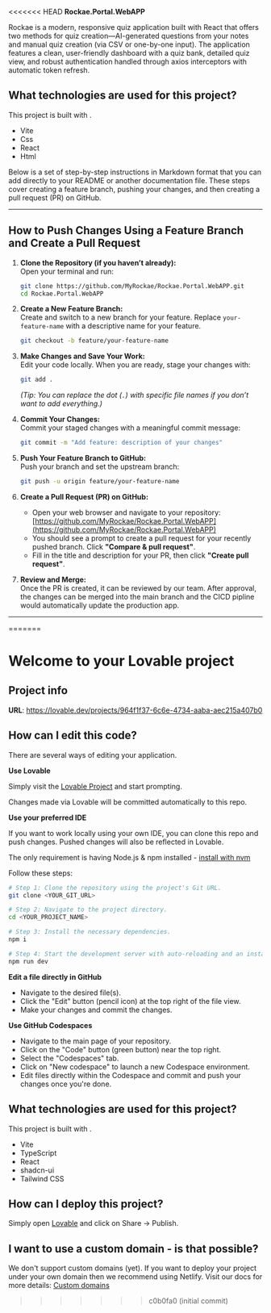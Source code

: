<<<<<<< HEAD
**Rockae.Portal.WebAPP**

Rockae is a modern, responsive quiz application built with React that offers two methods for quiz creation—AI-generated questions from your notes and manual quiz creation (via CSV or one-by-one input). The application features a clean, user-friendly dashboard with a quiz bank, detailed quiz view, and robust authentication handled through axios interceptors with automatic token refresh.

## What technologies are used for this project?

This project is built with .

- Vite
- Css
- React
- Html

Below is a set of step-by-step instructions in Markdown format that you can add directly to your README or another documentation file. These steps cover creating a feature branch, pushing your changes, and then creating a pull request (PR) on GitHub.

---

## How to Push Changes Using a Feature Branch and Create a Pull Request

1. **Clone the Repository (if you haven’t already):**  
   Open your terminal and run:  
   ```bash
   git clone https://github.com/MyRockae/Rockae.Portal.WebAPP.git
   cd Rockae.Portal.WebAPP
   ```

2. **Create a New Feature Branch:**  
   Create and switch to a new branch for your feature. Replace `your-feature-name` with a descriptive name for your feature.
   ```bash
   git checkout -b feature/your-feature-name
   ```

3. **Make Changes and Save Your Work:**  
   Edit your code locally. When you are ready, stage your changes with:
   ```bash
   git add .
   ```
   *(Tip: You can replace the dot (`.`) with specific file names if you don’t want to add everything.)*

4. **Commit Your Changes:**  
   Commit your staged changes with a meaningful commit message:
   ```bash
   git commit -m "Add feature: description of your changes"
   ```

5. **Push Your Feature Branch to GitHub:**  
   Push your branch and set the upstream branch:
   ```bash
   git push -u origin feature/your-feature-name
   ```

6. **Create a Pull Request (PR) on GitHub:**  
   - Open your web browser and navigate to your repository: [https://github.com/MyRockae/Rockae.Portal.WebAPP](https://github.com/MyRockae/Rockae.Portal.WebAPP)
   - You should see a prompt to create a pull request for your recently pushed branch. Click **"Compare & pull request"**.
   - Fill in the title and description for your PR, then click **"Create pull request"**.

7. **Review and Merge:**  
   Once the PR is created, it can be reviewed by our team. After approval, the changes can be merged into the main branch and the CICD pipline would automatically update the production app.

---
=======
# Welcome to your Lovable project

## Project info

**URL**: https://lovable.dev/projects/964f1f37-6c6e-4734-aaba-aec215a407b0

## How can I edit this code?

There are several ways of editing your application.

**Use Lovable**

Simply visit the [Lovable Project](https://lovable.dev/projects/964f1f37-6c6e-4734-aaba-aec215a407b0) and start prompting.

Changes made via Lovable will be committed automatically to this repo.

**Use your preferred IDE**

If you want to work locally using your own IDE, you can clone this repo and push changes. Pushed changes will also be reflected in Lovable.

The only requirement is having Node.js & npm installed - [install with nvm](https://github.com/nvm-sh/nvm#installing-and-updating)

Follow these steps:

```sh
# Step 1: Clone the repository using the project's Git URL.
git clone <YOUR_GIT_URL>

# Step 2: Navigate to the project directory.
cd <YOUR_PROJECT_NAME>

# Step 3: Install the necessary dependencies.
npm i

# Step 4: Start the development server with auto-reloading and an instant preview.
npm run dev
```

**Edit a file directly in GitHub**

- Navigate to the desired file(s).
- Click the "Edit" button (pencil icon) at the top right of the file view.
- Make your changes and commit the changes.

**Use GitHub Codespaces**

- Navigate to the main page of your repository.
- Click on the "Code" button (green button) near the top right.
- Select the "Codespaces" tab.
- Click on "New codespace" to launch a new Codespace environment.
- Edit files directly within the Codespace and commit and push your changes once you're done.

## What technologies are used for this project?

This project is built with .

- Vite
- TypeScript
- React
- shadcn-ui
- Tailwind CSS

## How can I deploy this project?

Simply open [Lovable](https://lovable.dev/projects/964f1f37-6c6e-4734-aaba-aec215a407b0) and click on Share -> Publish.

## I want to use a custom domain - is that possible?

We don't support custom domains (yet). If you want to deploy your project under your own domain then we recommend using Netlify. Visit our docs for more details: [Custom domains](https://docs.lovable.dev/tips-tricks/custom-domain/)
>>>>>>> c0b0fa0 (initial commit)
